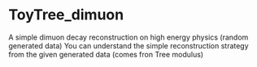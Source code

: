 # ToyTree_dimuon
A simple dimuon decay reconstruction on high energy physics (random generated data) 
You can understand the simple reconstruction strategy from the given generated data (comes fron Tree modulus)
